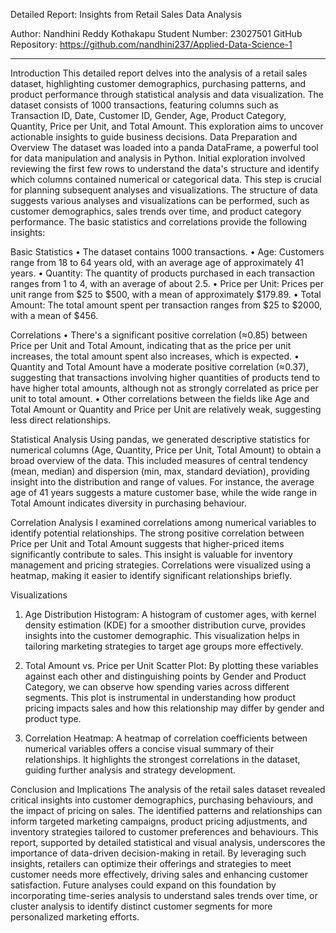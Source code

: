 Detailed Report: Insights from Retail Sales Data Analysis

Author: Nandhini Reddy Kothakapu
Student Number: 23027501
GitHub Repository: https://github.com/nandhini237/Applied-Data-Science-1
________________________________________
Introduction
This detailed report delves into the analysis of a retail sales dataset, highlighting customer demographics, purchasing patterns, and product performance through statistical analysis and data visualization. The dataset consists of 1000 transactions, featuring columns such as Transaction ID, Date, Customer ID, Gender, Age, Product Category, Quantity, Price per Unit, and Total Amount. This exploration aims to uncover actionable insights to guide business decisions.
Data Preparation and Overview
The dataset was loaded into a panda DataFrame, a powerful tool for data manipulation and analysis in Python. Initial exploration involved reviewing the first few rows to understand the data's structure and identify which columns contained numerical or categorical data. This step is crucial for planning subsequent analyses and visualizations.
The structure of data suggests various analyses and visualizations can be performed, such as customer demographics, sales trends over time, and product category performance.
The basic statistics and correlations provide the following insights:

Basic Statistics
•	The dataset contains 1000 transactions.
•	Age: Customers range from 18 to 64 years old, with an average age of approximately 41 years.
•	Quantity: The quantity of products purchased in each transaction ranges from 1 to 4, with an average of about 2.5.
•	Price per Unit: Prices per unit range from $25 to $500, with a mean of approximately $179.89.
•	Total Amount: The total amount spent per transaction ranges from $25 to $2000, with a mean of $456.

Correlations
•	There's a significant positive correlation (≈0.85) between Price per Unit and Total Amount, indicating that as the price per unit increases, the total amount spent also increases, which is expected.
•	Quantity and Total Amount have a moderate positive correlation (≈0.37), suggesting that transactions involving higher quantities of products tend to have higher total amounts, although not as strongly correlated as price per unit to total amount.
•	Other correlations between the fields like Age and Total Amount or Quantity and Price per Unit are relatively weak, suggesting less direct relationships.

Statistical Analysis
Using pandas, we generated descriptive statistics for numerical columns (Age, Quantity, Price per Unit, Total Amount) to obtain a broad overview of the data. This included measures of central tendency (mean, median) and dispersion (min, max, standard deviation), providing insight into the distribution and range of values. For instance, the average age of 41 years suggests a mature customer base, while the wide range in Total Amount indicates diversity in purchasing behaviour.

Correlation Analysis
I examined correlations among numerical variables to identify potential relationships. The strong positive correlation between Price per Unit and Total Amount suggests that higher-priced items significantly contribute to sales. This insight is valuable for inventory management and pricing strategies. Correlations were visualized using a heatmap, making it easier to identify significant relationships briefly.

Visualizations
1.	Age Distribution Histogram: A histogram of customer ages, with kernel density estimation (KDE) for a smoother distribution curve, provides insights into the customer demographic. This visualization helps in tailoring marketing strategies to target age groups more effectively.
 
2.	Total Amount vs. Price per Unit Scatter Plot: By plotting these variables against each other and distinguishing points by Gender and Product Category, we can observe how spending varies across different segments. This plot is instrumental in understanding how product pricing impacts sales and how this relationship may differ by gender and product type.
 
3.	Correlation Heatmap: A heatmap of correlation coefficients between numerical variables offers a concise visual summary of their relationships. It highlights the strongest correlations in the dataset, guiding further analysis and strategy development.
 
Conclusion and Implications
The analysis of the retail sales dataset revealed critical insights into customer demographics, purchasing behaviours, and the impact of pricing on sales. The identified patterns and relationships can inform targeted marketing campaigns, product pricing adjustments, and inventory strategies tailored to customer preferences and behaviours.
This report, supported by detailed statistical and visual analysis, underscores the importance of data-driven decision-making in retail. By leveraging such insights, retailers can optimize their offerings and strategies to meet customer needs more effectively, driving sales and enhancing customer satisfaction.
Future analyses could expand on this foundation by incorporating time-series analysis to understand sales trends over time, or cluster analysis to identify distinct customer segments for more personalized marketing efforts.

